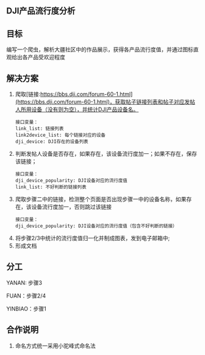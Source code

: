 ## DJI产品流行度分析
 
## 目标
 
编写一个爬虫，解析大疆社区中的作品展示，获得各产品流行度值，并通过图标直观给出各产品受欢迎程度
 
## 解决方案
 
1. 爬取[链接:https://bbs.dji.com/forum-60-1.html](https://bbs.dji.com/forum-60-1.html)，获取帖子链接列表和帖子对应发帖人所用设备（没有则为空），并统计DJI产品设备名。
    ```
    接口变量：
    link_list: 链接列表
    link2device_list: 每个链接对应的设备
    dji_device: DJI存在的设备列表
    ```
2. 判断发帖人设备是否存在，如果存在，该设备流行度加一；如果不存在，保存该链接；
    ```
    接口变量：
    dji_device_popularity: DJI设备对应的流行度值
    link_list: 不好判断的链接列表
    ```
3. 爬取步骤二中的链接，检测整个页面是否出现步骤一中的设备名称，如果存在，该设备流行度加一，否则跳过该链接
    ```
    接口变量：
    dji_device_popularity: DJI设备对应的流行度值（包含不好判断的链接）
    ```
4. 将步骤2/3中统计的流行度值归一化并制成图表，发到电子邮箱中; 
5. 形成文档
 
## 分工
 
YANAN: 步骤3 
 
FUAN：步骤2/4 
 
YINBIAO：步骤1 
 
## 合作说明
 
1. 命名方式统一采用小驼峰式命名法
